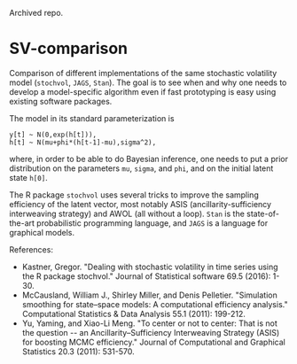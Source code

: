 Archived repo.

# SV-comparison
Comparison of different implementations of the same stochastic volatility model (`stochvol`, `JAGS`, `Stan`).
The goal is to see when and why one needs to develop a model-specific algorithm even if fast prototyping is easy using existing software packages.

The model in its standard parameterization is
```
y[t] ~ N(0,exp(h[t])),
h[t] ~ N(mu+phi*(h[t-1]-mu),sigma^2),
```
where, in order to be able to do Bayesian inference, one needs to put a prior distribution on the parameters `mu`, `sigma`, and `phi`, and on the initial latent state `h[0]`.

The R package `stochvol` uses several tricks to improve the sampling efficiency of the latent vector, most notably ASIS (ancillarity-sufficiency interweaving strategy) and AWOL (all without a loop).
`Stan` is the state-of-the-art probabilistic programming language, and `JAGS` is a language for graphical models.

References:
- Kastner, Gregor. "Dealing with stochastic volatility in time series using the R package stochvol." Journal of Statistical software 69.5 (2016): 1-30.
- McCausland, William J., Shirley Miller, and Denis Pelletier. "Simulation smoothing for state–space models: A computational efficiency analysis." Computational Statistics & Data Analysis 55.1 (2011): 199-212.
- Yu, Yaming, and Xiao-Li Meng. "To center or not to center: That is not the question -- an Ancillarity–Sufficiency Interweaving Strategy (ASIS) for boosting MCMC efficiency." Journal of Computational and Graphical Statistics 20.3 (2011): 531-570.
